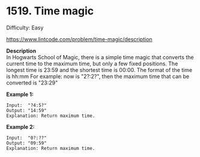 # 1519. Time magic

Difficulty: Easy

https://www.lintcode.com/problem/time-magic/description

**Description**  
In Hogwarts School of Magic, there is a simple time magic that converts the current time to the maximum time, but only a few fixed positions. The longest time is 23:59 and the shortest time is 00:00. The format of the time is hh:mm
For example: now is "2?:2?", then the maximum time that can be converted is "23:29"

**Example 1:**
```
Input:  "?4:5?"
Output: "14:59"
Explanation: Return maximum time.
```

**Example 2:**
```
Input:  "0?:??"
Output: "09:59"
Explanation: Return maximum time.
```
